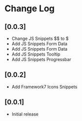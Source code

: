 # Change Log

## [0.0.3]

- Change JS Snippets $$ to $
- Add JS Snippets Form Data
- Add JS Snippets Form Data
- Add JS Snippets Tooltip
- Add JS Snippets Progressbar

## [0.0.2]

- Add Framework7 Icons Snippets

## [0.0.1]

- Initial release
